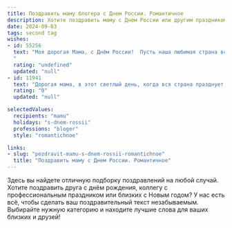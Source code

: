 ```yaml
---
title: Поздравить маму блогера с Днем России. Романтичное
description: Хотите поздравить маму с Днем России или другим праздником? Наш ИИ создаст незабываемое поздравление, а вы обязательно выделитесь среди других.  
date: 2024-09-03
tags: second tag
wishes:
- id: 55256
  text: "Моя дорогая Мама, с Днём России!  Пусть наша любимая страна всегда будет сильной, свободной и процветающей, как твои любовь и забота, что согревают меня каждый день.  Не устаю восхищаться твоей энергией, искренностью и талантом, которые ты так ярко демонстрируешь в своей роли блогера. Ты - истинный пример современной женщины, способной вдохновлять и объединять людей. С праздником, Мама, и пусть все твои мечты  сбудутся!
  "
  rating: "undefined"
  updated: "null"
- id: 11941
  text: "Дорогая мама, в этот светлый день, когда вся страна празднует День России, я хочу пожелать тебе невероятных моментов, которые ты сможешь запечатлеть и передать через свой блог. Пусть каждый твой пост будет вдохновением для многих, а каждое твое слово — источником тепла и уюта. Ты делаешь мир лучше своим творчеством, и я безумно горжусь тобой. С днем рождения, любимая мама! Пусть каждый день приносит тебе радость и новые идеи, а твои истории продолжают вдохновлять и восхищать. Люблю тебя!"
  rating: "0"
  updated: "null"

selectedValues:
  recipients: "mamu"
  holidays: "s-dnem-rossii"
  professions: "bloger"
  style: "romantichnoe"

links:
- slug: "pozdravit-mamu-s-dnem-rossii-romantichnoe"
  title: "Поздравить маму с Днем России. Романтичное"
---
```


Здесь вы найдете отличную подборку поздравлений на любой случай. 
Хотите поздравить друга с днём рождения, коллегу с профессиональным праздником или близких с Новым годом? У нас есть всё, чтобы сделать ваш поздравительный текст незабываемым. Выбирайте нужную категорию и находите лучшие слова для ваших близких и друзей!
